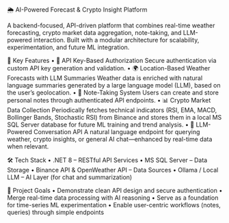 🌦️ AI-Powered Forecast & Crypto Insight Platform

A backend-focused, API-driven platform that combines real-time weather forecasting, crypto market data aggregation, note-taking, and LLM-powered interaction. Built with a modular architecture for scalability, experimentation, and future ML integration.

🔑 Key Features
	•	🔐 API Key-Based Authorization
Secure authentication via custom API key generation and validation.
	•	🌍 Location-Based Weather Forecasts with LLM Summaries
Weather data is enriched with natural language summaries generated by a large language model (LLM), based on the user’s geolocation.
	•	📝 Note-Taking System
Users can create and store personal notes through authenticated API endpoints.
	•	📊 Crypto Market Data Collection
Periodically fetches technical indicators (RSI, EMA, MACD, Bollinger Bands, Stochastic RSI) from Binance and stores them in a local MS SQL Server database for future ML training and trend analysis.
	•	🧠 LLM-Powered Conversation API
A natural language endpoint for querying weather, crypto insights, or general AI chat—enhanced by real-time data when relevant.

🛠️ Tech Stack
	•	.NET 8 – RESTful API Services
	•	MS SQL Server – Data Storage
	•	Binance API & OpenWeather API – Data Sources
	•	Ollama / Local LLM – AI Layer (for chat and summarization)

🎯 Project Goals
	•	Demonstrate clean API design and secure authentication
	•	Merge real-time data processing with AI reasoning
	•	Serve as a foundation for time-series ML experimentation
	•	Enable user-centric workflows (notes, queries) through simple endpoints
